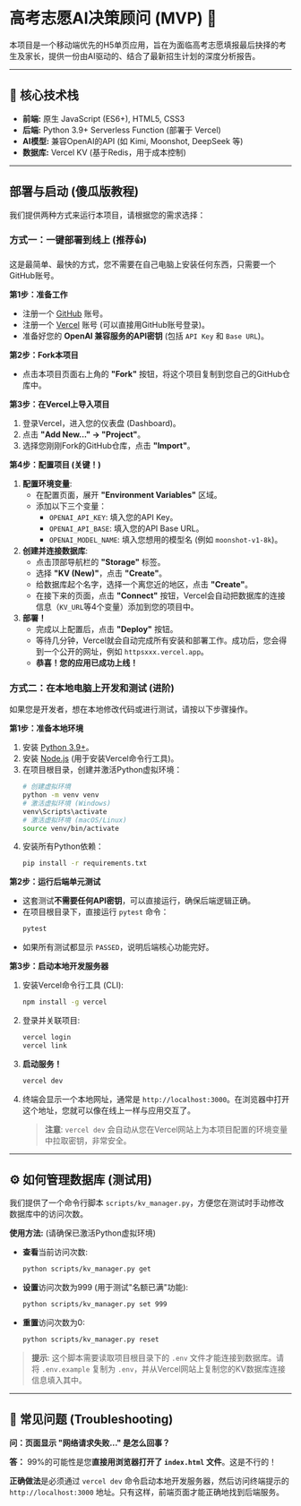 # 高考志愿AI决策顾问 (MVP) 🚀

本项目是一个移动端优先的H5单页应用，旨在为面临高考志愿填报最后抉择的考生及家长，提供一份由AI驱动的、结合了最新招生计划的深度分析报告。

---

## 🎯 核心技术栈

- **前端:** 原生 JavaScript (ES6+), HTML5, CSS3
- **后端:** Python 3.9+ Serverless Function (部署于 Vercel)
- **AI模型:** 兼容OpenAI的API (如 Kimi, Moonshot, DeepSeek 等)
- **数据库:** Vercel KV (基于Redis，用于成本控制)

---

## 部署与启动 (傻瓜版教程)

我们提供两种方式来运行本项目，请根据您的需求选择：

### 方式一：一键部署到线上 (推荐👍)

这是最简单、最快的方式，您不需要在自己电脑上安装任何东西，只需要一个GitHub账号。

**第1步：准备工作**
-   注册一个 [GitHub](https://github.com/) 账号。
-   注册一个 [Vercel](https://vercel.com/) 账号 (可以直接用GitHub账号登录)。
-   准备好您的 **OpenAI 兼容服务的API密钥** (包括 `API Key` 和 `Base URL`)。

**第2步：Fork本项目**
-   点击本项目页面右上角的 **"Fork"** 按钮，将这个项目复制到您自己的GitHub仓库中。

**第3步：在Vercel上导入项目**
1.  登录Vercel，进入您的仪表盘 (Dashboard)。
2.  点击 **"Add New..." -> "Project"**。
3.  选择您刚刚Fork的GitHub仓库，点击 **"Import"**。

**第4步：配置项目 (关键！)**
1.  **配置环境变量**:
    -   在配置页面，展开 **"Environment Variables"** 区域。
    -   添加以下三个变量：
        -   `OPENAI_API_KEY`: 填入您的API Key。
        -   `OPENAI_API_BASE`: 填入您的API Base URL。
        -   `OPENAI_MODEL_NAME`: 填入您想用的模型名 (例如 `moonshot-v1-8k`)。
2.  **创建并连接数据库**:
    -   点击顶部导航栏的 **"Storage"** 标签。
    -   选择 **"KV (New)"**，点击 **"Create"**。
    -   给数据库起个名字，选择一个离您近的地区，点击 **"Create"**。
    -   在接下来的页面，点击 **"Connect"** 按钮，Vercel会自动把数据库的连接信息（`KV_URL`等4个变量）添加到您的项目中。
3.  **部署！**
    -   完成以上配置后，点击 **"Deploy"** 按钮。
    -   等待几分钟，Vercel就会自动完成所有安装和部署工作。成功后，您会得到一个公开的网址，例如 `httpsxxx.vercel.app`。
    -   **恭喜！您的应用已成功上线！**

### 方式二：在本地电脑上开发和测试 (进阶)

如果您是开发者，想在本地修改代码或进行测试，请按以下步骤操作。

**第1步：准备本地环境**
1.  安装 [Python 3.9+](https://www.python.org/downloads/)。
2.  安装 [Node.js](https://nodejs.org/) (用于安装Vercel命令行工具)。
3.  在项目根目录，创建并激活Python虚拟环境：
    ```bash
    # 创建虚拟环境
    python -m venv venv
    # 激活虚拟环境 (Windows)
    venv\Scripts\activate
    # 激活虚拟环境 (macOS/Linux)
    source venv/bin/activate
    ```
4.  安装所有Python依赖：
    ```bash
    pip install -r requirements.txt
    ```

**第2步：运行后端单元测试**
-   这套测试**不需要任何API密钥**，可以直接运行，确保后端逻辑正确。
-   在项目根目录下，直接运行 `pytest` 命令：
    ```bash
    pytest
    ```
-   如果所有测试都显示 `PASSED`，说明后端核心功能完好。

**第3步：启动本地开发服务器**
1.  安装Vercel命令行工具 (CLI):
    ```bash
    npm install -g vercel
    ```
2.  登录并关联项目:
    ```bash
    vercel login
    vercel link
    ```
3.  **启动服务！**
    ```bash
    vercel dev
    ```
4.  终端会显示一个本地网址，通常是 `http://localhost:3000`。在浏览器中打开这个地址，您就可以像在线上一样与应用交互了。
    > **注意**: `vercel dev` 会自动从您在Vercel网站上为本项目配置的环境变量中拉取密钥，非常安全。

---

## ⚙️ 如何管理数据库 (测试用)

我们提供了一个命令行脚本 `scripts/kv_manager.py`，方便您在测试时手动修改数据库中的访问次数。

**使用方法:** (请确保已激活Python虚拟环境)

-   **查看**当前访问次数:
    ```bash
    python scripts/kv_manager.py get
    ```
-   **设置**访问次数为999 (用于测试"名额已满"功能):
    ```bash
    python scripts/kv_manager.py set 999
    ```
-   **重置**访问次数为0:
    ```bash
    python scripts/kv_manager.py reset
    ```

> **提示**: 这个脚本需要读取项目根目录下的 `.env` 文件才能连接到数据库。请将 `.env.example` 复制为 `.env`，并从Vercel网站上复制您的KV数据库连接信息填入其中。

---

## 🤔 常见问题 (Troubleshooting)

**问：页面显示 "网络请求失败..." 是怎么回事？**

**答：** 99%的可能性是您**直接用浏览器打开了 `index.html` 文件**。这是不行的！

**正确做法**是必须通过 `vercel dev` 命令启动本地开发服务器，然后访问终端提示的 `http://localhost:3000` 地址。只有这样，前端页面才能正确地找到后端服务。
